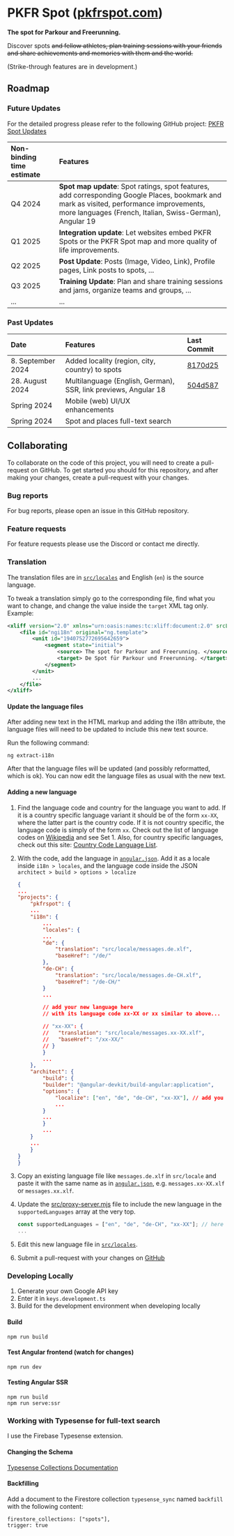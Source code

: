 # PKFR Spot ([pkfrspot.com](https://pkfrspot.com))

**The spot for Parkour and Freerunning.**

Discover spots <strike>and fellow athletes, plan training sessions with your friends and share achievements and memories with them and the world.</strike>

(Strike-through features are in development.)

## Roadmap

### Future Updates

For the detailed progress please refer to the following GitHub project: [PKFR Spot Updates](https://github.com/users/lukasbuehler/projects/1/views/8)

| Non-binding time estimate | Features                                                                                                                                                                                              |
| :------------------------ | :---------------------------------------------------------------------------------------------------------------------------------------------------------------------------------------------------- |
| Q4 2024                   | **Spot map update**: Spot ratings, spot features, add corresponding Google Places, bookmark and mark as visited, performance improvements, more languages (French, Italian, Swiss-German), Angular 19 |
| Q1 2025                   | **Integration update**: Let websites embed PKFR Spots or the PKFR Spot map and more quality of life improvements.                                                                                     |
| Q2 2025                   | **Post Update**: Posts (Image, Video, Link), Profile pages, Link posts to spots, ...                                                                                                                  |
| Q3 2025                   | **Training Update**: Plan and share training sessions and jams, organize teams and groups, ...                                                                                                        |
| ...                       | ...                                                                                                                                                                                                   |

### Past Updates

| Date              | Features                                                        | Last Commit                                                                                         |
| :---------------- | :-------------------------------------------------------------- | :-------------------------------------------------------------------------------------------------- |
| 8. September 2024 | Added locality (region, city, country) to spots                 | [8170d25](https://github.com/lukasbuehler/pkfrspot/commit/8170d25a558ff160b39de69095f928d0a44fd5a9) |
| 28. August 2024   | Multilanguage (English, German), SSR, link previews, Angular 18 | [504d587](https://github.com/lukasbuehler/pkfrspot/commit/504d58743607b84a3932c98ee9e6ef5073d77c41) |
| Spring 2024       | Mobile (web) UI/UX enhancements                                 |                                                                                                     |
| Spring 2024       | Spot and places full-text search                                |                                                                                                     |

## Collaborating

To collaborate on the code of this project, you will need to create a pull-request on GitHub. To get started you should for this repository, and
after making your changes, create a pull-request with your changes.

### Bug reports

For bug reports, please open an issue in this GitHub repository.

### Feature requests

For feature requests please use the Discord or contact me directly.

### Translation

The translation files are in [`src/locales`](./src/locale/) and
English (`en`) is the source language.

To tweak a translation simply go to the corresponding file, find what you want to change, and change the value inside the `target` XML tag only. Example:

```xml
<xliff version="2.0" xmlns="urn:oasis:names:tc:xliff:document:2.0" srcLang="en" trgLang="de-CH">
    <file id="ngi18n" original="ng.template">
        <unit id="1940752772695642659">
            <segment state="initial">
                <source> The spot for Parkour and Freerunning. </source>
                <target> De Spot für Parkour und Freerunning. </target>
            </segment>
        </unit>
        ...
    </file>
</xliff>
```

#### Update the language files

After adding new text in the HTML markup and adding the i18n attribute, the language files will need to be updated to include this new text source.

Run the following command:

```
ng extract-i18n
```

After that the language files will be updated (and possibly reformatted, which is ok). You can now edit the language files as usual with the new text.

#### Adding a new language

1. Find the language code and country for the language you want to add.
   If it is a country specific language variant it should be of the form `xx-XX`, where the latter part is the country code.
   If it is not country specific, the language code is simply of the form `xx`.
   Check out the list of language codes on [Wikipedia](https://en.wikipedia.org/wiki/List_of_ISO_639_language_codes) and see Set 1. Also, for country specific languages, check out this site: [Country Code Language List](https://www.fincher.org/Utilities/CountryLanguageList.shtml).

2. With the code, add the language in [`angular.json`](./angular.json). Add it as a locale inside `i18n > locales`, and the language code inside the JSON `architect > build > options > localize`

   ```json
   {
   ...
   "projects": {
       "pkfrspot": {
       ...
       "i18n": {
           ...
           "locales": {
           ...
           "de": {
               "translation": "src/locale/messages.de.xlf",
               "baseHref": "/de/"
           },
           "de-CH": {
               "translation": "src/locale/messages.de-CH.xlf",
               "baseHref": "/de-CH/"
           }
           ...

           // add your new language here
           // with its language code xx-XX or xx similar to above...

           // "xx-XX": {
           //   "translation": "src/locale/messages.xx-XX.xlf",
           //   "baseHref": "/xx-XX/"
           // }
           }
           ...
       },
       "architect": {
           "build": {
           "builder": "@angular-devkit/build-angular:application",
           "options": {
               "localize": ["en", "de", "de-CH", "xx-XX"], // add you language here too
               ...
           }
           ...
           }
           ...
       }
       ...
       }
   }
   }
   ```

3. Copy an existing language file like `messages.de.xlf` in `src/locale` and paste it with the same name as in [`angular.json`](./angular.json), e.g. `messages.xx-XX.xlf` or `messages.xx.xlf`.
4. Update the [src/proxy-server.mjs](./src/proxy-server.mjs) file to include the new language in the `supportedLanguages` array at the very top.

   ```mjs
   const supportedLanguages = ["en", "de", "de-CH", "xx-XX"]; // here
   ...
   ```

5. Edit this new language file in [`src/locales`](./src/locale/).

6. Submit a pull-request with your changes on [GitHub](https://github.com/lukasbuehler/pkfrspot/compare)

### Developing Locally

1. Generate your own Google API key
2. Enter it in `keys.development.ts`
3. Build for the development environment when developing locally

#### Build

```
npm run build
```

#### Test Angular frontend (watch for changes)

```
npm run dev
```

#### Testing Angular SSR

```
npm run build
npm run serve:ssr
```

<!-- #### Testing Firebase

```
firebase experiments:enable webframeworks
```

```
firebase emulators:start
```

#### Testing container build

Using gcloud CLI, you can test the deployment to Google Cloud.
First you need to authenticate us

```
gcloud beta code dev
``` -->

### Working with Typesense for full-text search

I use the Firebase Typesense extension.

#### Changing the Schema

[Typesense Collections Documentation](https://typesense.org/docs/0.24.0/api/collections.html#create-a-collection)

#### Backfilling

Add a document to the Firestore collection `typesense_sync` named `backfill` with the following content:

```
firestore_collections: ["spots"],
trigger: true
```
